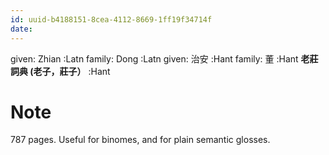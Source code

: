 ```yaml
---
id: uuid-b4188151-8cea-4112-8669-1ff19f34714f
date: 
---
```


given: Zhian :Latn
family: Dong :Latn
given: 治安 :Hant
family: 董 :Hant
**老莊詞典 (老子，莊子）** :Hant
# Note
787 pages.  Useful for binomes, and for plain semantic glosses.